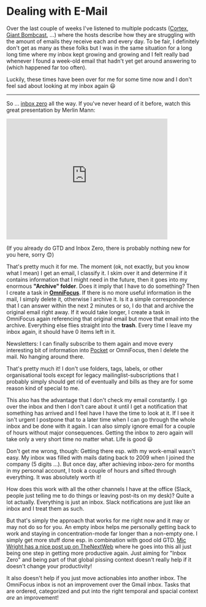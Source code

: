 # Dealing with E-Mail

Over the last couple of weeks I've listened to multiple podcasts ([Cortex][],
[Giant Bombcast][gb], ...) where the hosts describe how they are struggling with
the amount of emails they receive each and every day. To be fair, I definitely
don't get as many as these folks but I was in the same situation for a long long
time where my inbox kept growing and growing and I felt really bad whenever I
found a week-old email that hadn't yet get around answering to (which happened
far too often).

Luckily, these times have been over for me for some time now and I don't feel
sad about looking at my inbox again 😃

--------------

So ... [inbox zero][iz] all the way. If you've never heard of it before, watch
this great presentation by Merlin Mann:

<iframe width="420" height="315" src="https://www.youtube.com/embed/z9UjeTMb3Yk" frameborder="0" allowfullscreen></iframe>

(If you already do GTD and Inbox Zero, there is probably nothing new for you
here, sorry 😊)

That's pretty much it for me. The moment (ok, not exactly, but you know what I
mean) I get an email, I classify it. I skim over it and determine if it contains
information that I might need in the future, then it goes into my enormous
**"Archive" folder**. Does it imply that I have to do something? Then I create a
task in **[OmniFocus][of]**. If there is no more useful information in the mail,
I simply delete it, otherwise I archive it. Is it a simple correspondence that I
can answer within the next 2 minutes or so, I do that and archive the original
email right away. If it would take longer, I create a task in OmniFocus again
referencing that original email but move that email into the archive. Everything
else flies straight into the **trash**. Every time I leave my inbox again, it
should have 0 items left in it.

Newsletters: I can finally subscribe to them again and move every interesting
bit of information into [Pocket][] or OmniFocus, then I delete the mail. No
hanging around there.

That's pretty much it! I don't use folders, tags, labels, or other
organisational tools except for legacy mailinglist-subscriptions that I probably
simply should get rid of eventually and bills as they are for some reason kind
of special to me.

This also has the advantage that I don't check my email constantly. I go over
the inbox and then I don't care about it until I get a notification that
something has arrived and I feel have I have the time to look at it. If I see it
isn't urgent I postpone that to a later time when I can go through the whole
inbox and be done with it again. I can also simply ignore email for a couple of
hours without major consequences. Getting the inbox to zero again will take only
a very short time no matter what. Life is good 😃

Don't get me wrong, though: Getting there esp. with my work-email wasn't
easy. My inbox was filled with mails dating back to 2009 when I joined the
company (5 digits ...). But once day, after achieving inbox-zero for months in
my personal account, I took a couple of hours and sifted through everything. It
was absolutely worth it!

How does this work with all the other channels I have at the office (Slack,
people just telling me to do things or leaving post-its on my desk)? Quite a lot
actually. Everything is just an inbox. Slack notifications are just like an
inbox and I treat them as such.

But that's simply the approach that works for me right now and it may or may not
do so for you. An empty inbox helps me personally getting back to work and
staying in concentration-mode far longer than a non-empty one. I simply get more
stuff done esp. in combination with good old
GTD. [Mic Wright has a nice post up on TheNextWeb][tnw] where he goes into this
all just being one step in getting more productive again. Just aiming for "Inbox
Zero" and being part of that global pissing context doesn't really help if it
doesn't change your productivity!

It also doesn't help if you just move actionables into another inbox. The
OmniFocus inbox is not an improvement over the Gmail inbox. Tasks that are
ordered, categorized and put into the right temporal and spacial context *are*
an improvement!


[cortex]: https://www.relay.fm/cortex
[gb]: http://www.giantbomb.com/podcasts/giant-bombcast/
[tnw]: http://thenextweb.com/opinion/2015/07/26/bluetoot/
[iz]: https://www.youtube.com/watch?t=189&v=z9UjeTMb3Yk
[of]: https://www.omnigroup.com/omnifocus
[pocket]: https://getpocket.com/a/queue/
